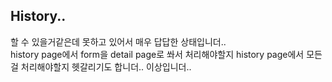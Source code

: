 ## History..
할 수 있을거같은데 못하고 있어서 매우 답답한 상태입니더..<br>
history page에서 form을 detail page로 쏴서 처리해야할지 history page에서 모든걸 처리해야할지 헷갈리기도 합니더.. 이상입니더..